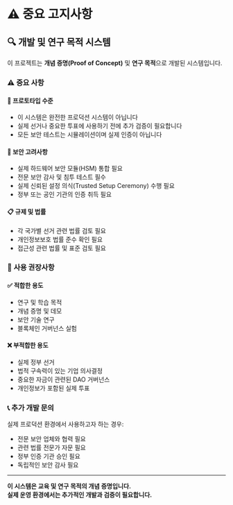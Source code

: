 # ⚠️ 중요 고지사항

## 🔍 **개발 및 연구 목적 시스템**

이 프로젝트는 **개념 증명(Proof of Concept)** 및 **연구 목적**으로 개발된 시스템입니다.

### ⚠️ **중요 사항**

#### 🧪 **프로토타입 수준**
- 이 시스템은 완전한 프로덕션 시스템이 아닙니다
- 실제 선거나 중요한 투표에 사용하기 전에 추가 검증이 필요합니다
- 모든 보안 테스트는 시뮬레이션이며 실제 인증이 아닙니다

#### 🔐 **보안 고려사항**
- 실제 하드웨어 보안 모듈(HSM) 통합 필요
- 전문 보안 감사 및 침투 테스트 필수
- 실제 신뢰된 설정 의식(Trusted Setup Ceremony) 수행 필요
- 정부 또는 공인 기관의 인증 취득 필요

#### 📋 **규제 및 법률**
- 각 국가별 선거 관련 법률 검토 필요
- 개인정보보호 법률 준수 확인 필요
- 접근성 관련 법률 및 표준 검토 필요

### 🎯 **사용 권장사항**

#### ✅ **적합한 용도**
- 연구 및 학습 목적
- 개념 증명 및 데모
- 보안 기술 연구
- 블록체인 거버넌스 실험

#### ❌ **부적합한 용도**
- 실제 정부 선거
- 법적 구속력이 있는 기업 의사결정
- 중요한 자금이 관련된 DAO 거버넌스
- 개인정보가 포함된 실제 투표

### 📞 **추가 개발 문의**

실제 프로덕션 환경에서 사용하고자 하는 경우:
- 전문 보안 업체와 협력 필요
- 관련 법률 전문가 자문 필요
- 정부 인증 기관 승인 필요
- 독립적인 보안 감사 필요

---

**이 시스템은 교육 및 연구 목적의 개념 증명입니다.**  
**실제 운영 환경에서는 추가적인 개발과 검증이 필요합니다.**